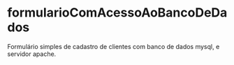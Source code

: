 # formularioComAcessoAoBancoDeDados
Formulário simples de cadastro de clientes com banco de dados mysql, e servidor apache.
